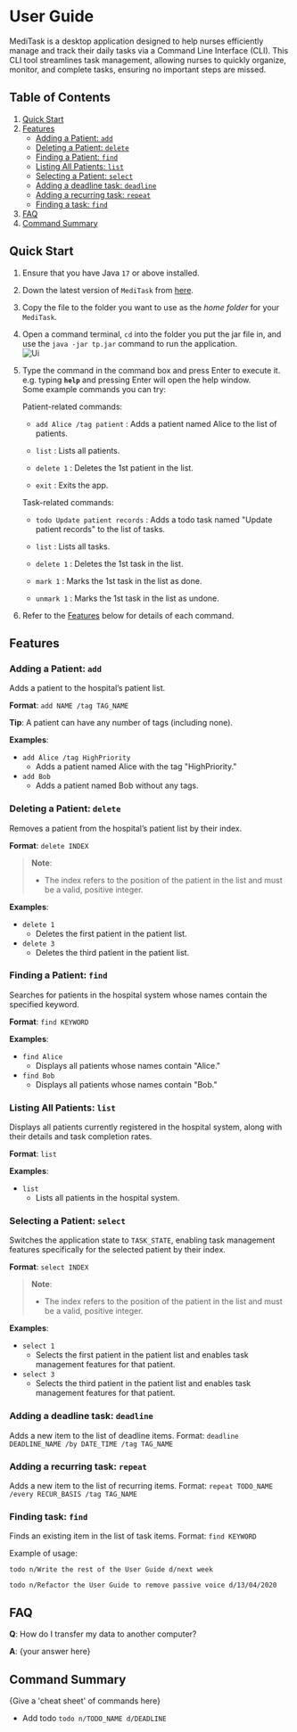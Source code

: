 # User Guide

MediTask is a desktop application designed to help nurses efficiently manage and track their daily tasks via a Command Line Interface (CLI). This CLI tool streamlines task management, allowing nurses to quickly organize, monitor, and complete tasks, ensuring no important steps are missed.

## Table of Contents
1. [Quick Start](#quick-start)
2. [Features](#features)
   - [Adding a Patient: `add`](#adding-a-patient-add)
   - [Deleting a Patient: `delete`](#deleting-a-patient-delete)
   - [Finding a Patient: `find`](#finding-a-patient-find)
   - [Listing All Patients: `list`](#listing-all-patients-list)
   - [Selecting a Patient: `select`](#selecting-a-patient-select)
   - [Adding a deadline task: `deadline`](#adding-a-deadline-task-deadline)
   - [Adding a recurring task: `repeat`](#adding-a-recurring-task-repeat)
   - [Finding a task: `find`](#finding-task-find)
3. [FAQ](#faq)
4. [Command Summary](#command-summary)


## Quick Start

1. Ensure that you have Java `17` or above installed.
2. Down the latest version of `MediTask` from [here](https://github.com/AY2425S1-CS2113-T11-1/tp/releases).
3. Copy the file to the folder you want to use as the _home folder_ for your `MediTask`.
4. Open a command terminal, `cd` into the folder you put the jar file in, and use the `java -jar tp.jar` command to run the application.<br>
   ![Ui](https://github.com/AY2425S1-CS2113-T11-1/tp/raw/master/docs/images/cli_preview.png)

5. Type the command in the command box and press Enter to execute it. e.g. typing **`help`** and pressing Enter will open the help window.<br>
   Some example commands you can try:

   Patient-related commands:
   - `add Alice /tag patient` : Adds a patient named Alice to the list of patients.

   - `list` : Lists all patients.

   - `delete 1` : Deletes the 1st patient in the list.

   - `exit` : Exits the app.

   Task-related commands:

   - `todo Update patient records` : Adds a todo task named "Update patient records" to the list of tasks.

   - `list` : Lists all tasks.

   - `delete 1` : Deletes the 1st task in the list.

   - `mark 1` : Marks the 1st task in the list as done.

   - `unmark 1` : Marks the 1st task in the list as undone.

6. Refer to the [Features](#features) below for details of each command.

## Features

### Adding a Patient: `add`
Adds a patient to the hospital’s patient list.

**Format**: `add NAME /tag TAG_NAME`

**Tip**: A patient can have any number of tags (including none).

**Examples**:
- `add Alice /tag HighPriority`
   - Adds a patient named Alice with the tag "HighPriority."
- `add Bob`
   - Adds a patient named Bob without any tags.

### Deleting a Patient: `delete`
Removes a patient from the hospital’s patient list by their index.

**Format**: `delete INDEX`

>**Note**:
>- The index refers to the position of the patient in the list and must be a valid, positive integer.

**Examples**:
- `delete 1`
   - Deletes the first patient in the patient list.
- `delete 3`
   - Deletes the third patient in the patient list.

### Finding a Patient: `find`
Searches for patients in the hospital system whose names contain the specified keyword.

**Format**: `find KEYWORD`

**Examples**:
- `find Alice`
   - Displays all patients whose names contain "Alice."
- `find Bob`
   - Displays all patients whose names contain "Bob."

### Listing All Patients: `list`
Displays all patients currently registered in the hospital system, along with their details and task completion rates.

**Format**: `list`

**Examples**:
- `list`
   - Lists all patients in the hospital system.

### Selecting a Patient: `select`
Switches the application state to `TASK_STATE`, enabling task management features specifically for the selected patient by their index.

**Format**: `select INDEX`

>**Note**:
>- The index refers to the position of the patient in the list and must be a valid, positive integer.

**Examples**:
- `select 1`
   - Selects the first patient in the patient list and enables task management features for that patient.
- `select 3`
   - Selects the third patient in the patient list and enables task management features for that patient.


### Adding a deadline task: `deadline`
Adds a new item to the list of deadline items.
Format: `deadline DEADLINE_NAME /by DATE_TIME /tag TAG_NAME `

### Adding a recurring task: `repeat`
Adds a new item to the list of recurring items.
Format: `repeat TODO_NAME /every RECUR_BASIS /tag TAG_NAME`

### Finding task: `find`
Finds an existing item in the list of task items.
Format: `find KEYWORD`

Example of usage:

`todo n/Write the rest of the User Guide d/next week`

`todo n/Refactor the User Guide to remove passive voice d/13/04/2020`

## FAQ

**Q**: How do I transfer my data to another computer?

**A**: {your answer here}

## Command Summary

{Give a 'cheat sheet' of commands here}

* Add todo `todo n/TODO_NAME d/DEADLINE`
